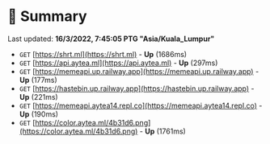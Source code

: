 # 📖 Summary
Last updated: **16/3/2022, 7:45:05 PTG "Asia/Kuala_Lumpur"**

- `GET` [https://shrt.ml](https://shrt.ml) - **Up** (1686ms)
- `GET` [https://api.aytea.ml](https://api.aytea.ml) - **Up** (297ms)
- `GET` [https://memeapi.up.railway.app](https://memeapi.up.railway.app) - **Up** (177ms)
- `GET` [https://hastebin.up.railway.app](https://hastebin.up.railway.app) - **Up** (221ms)
- `GET` [https://memeapi.aytea14.repl.co](https://memeapi.aytea14.repl.co) - **Up** (190ms)
- `GET` [https://color.aytea.ml/4b31d6.png](https://color.aytea.ml/4b31d6.png) - **Up** (1761ms)
